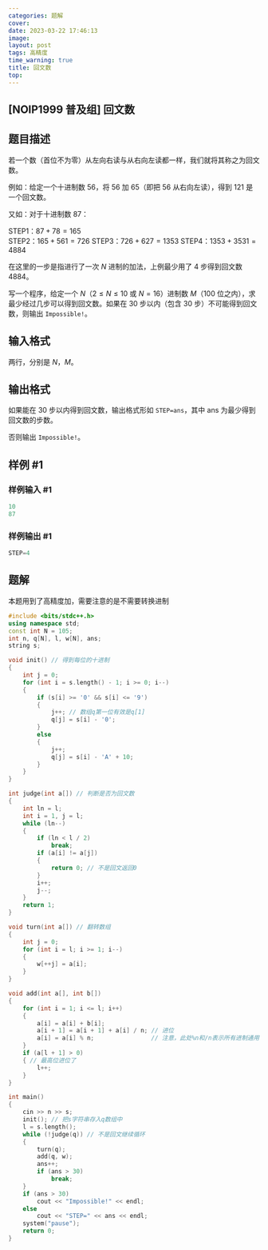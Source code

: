 ```yaml
---
categories: 题解
cover: 
date: 2023-03-22 17:46:13
image: 
layout: post
tags: 高精度
time_warning: true
title: 回文数
top: 
---
```


## [NOIP1999 普及组] 回文数

## 题目描述

若一个数（首位不为零）从左向右读与从右向左读都一样，我们就将其称之为回文数。

例如：给定一个十进制数 $56$，将 $56$ 加 $65$（即把 $56$ 从右向左读），得到 $121$ 是一个回文数。

又如：对于十进制数 $87$：

STEP1：$87+78=165$  
STEP2：$165+561=726$
STEP3：$726+627=1353$
STEP4：$1353+3531=4884$  

在这里的一步是指进行了一次 $N$ 进制的加法，上例最少用了 $4$ 步得到回文数 $4884$。

写一个程序，给定一个 $N$（$2 \le N \le 10$ 或 $N=16$）进制数 $M$（$100$ 位之内），求最少经过几步可以得到回文数。如果在 $30$ 步以内（包含 $30$ 步）不可能得到回文数，则输出 `Impossible!`。

## 输入格式

两行，分别是 $N$，$M$。

## 输出格式

如果能在 $30$ 步以内得到回文数，输出格式形如 `STEP=ans`，其中 $\text{ans}$ 为最少得到回文数的步数。

否则输出 `Impossible!`。

## 样例 #1

### 样例输入 #1

```c
10
87
```

### 样例输出 #1

```c
STEP=4
```

## 题解

本题用到了高精度加，需要注意的是不需要转换进制

```c++
#include <bits/stdc++.h>
using namespace std;
const int N = 105;
int n, q[N], l, w[N], ans;
string s;

void init() // 得到每位的十进制
{
    int j = 0;
    for (int i = s.length() - 1; i >= 0; i--)
    {
        if (s[i] >= '0' && s[i] <= '9')
        {
            j++; // 数组q第一位有效是q[1]
            q[j] = s[i] - '0';
        }
        else
        {
            j++;
            q[j] = s[i] - 'A' + 10;
        }
    }
}

int judge(int a[]) // 判断是否为回文数
{
    int ln = l;
    int i = 1, j = l;
    while (ln--)
    {
        if (ln < l / 2)
            break;
        if (a[i] != a[j])
        {
            return 0; // 不是回文返回0
        }
        i++;
        j--;
    }
    return 1;
}

void turn(int a[]) // 翻转数组
{
    int j = 0;
    for (int i = l; i >= 1; i--)
    {
        w[++j] = a[i];
    }
}

void add(int a[], int b[])
{
    for (int i = 1; i <= l; i++)
    {
        a[i] = a[i] + b[i];
        a[i + 1] = a[i + 1] + a[i] / n; // 进位
        a[i] = a[i] % n;                // 注意，此处%n和/n表示所有进制通用
    }
    if (a[l + 1] > 0)
    { // 最高位进位了
        l++;
    }
}

int main()
{
    cin >> n >> s;
    init(); // 把s字符串存入q数组中
    l = s.length();
    while (!judge(q)) // 不是回文继续循环
    {
        turn(q);
        add(q, w);
        ans++;
        if (ans > 30)
            break;
    }
    if (ans > 30)
        cout << "Impossible!" << endl;
    else
        cout << "STEP=" << ans << endl;
    system("pause");
    return 0;
}
```